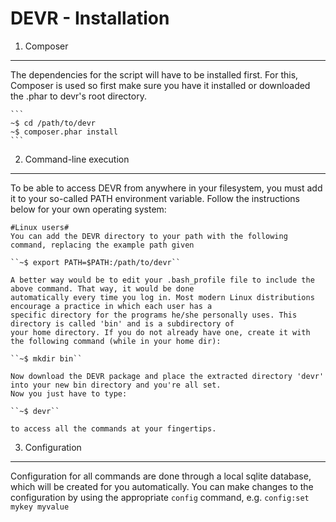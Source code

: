 DEVR - Installation
========================================================================================================================

1. Composer
------------------------------------------------------------------------------------------------------------------------
The dependencies for the script will have to be installed first. For this, Composer is used so first make sure you have
it installed or downloaded the .phar to devr's root directory.

    ```
    ~$ cd /path/to/devr
    ~$ composer.phar install
    ```


2. Command-line execution
------------------------------------------------------------------------------------------------------------------------
To be able to access DEVR from anywhere in your filesystem, you must add it to your so-called PATH environment variable.
Follow the instructions below for your own operating system:

    #Linux users#
    You can add the DEVR directory to your path with the following command, replacing the example path given

    ``~$ export PATH=$PATH:/path/to/devr``

    A better way would be to edit your .bash_profile file to include the above command. That way, it would be done
    automatically every time you log in. Most modern Linux distributions encourage a practice in which each user has a
    specific directory for the programs he/she personally uses. This directory is called 'bin' and is a subdirectory of
    your home directory. If you do not already have one, create it with the following command (while in your home dir):

    ``~$ mkdir bin``

    Now download the DEVR package and place the extracted directory 'devr' into your new bin directory and you're all set.
    Now you just have to type:

    ``~$ devr``

    to access all the commands at your fingertips.


3. Configuration
------------------------------------------------------------------------------------------------------------------------
Configuration for all commands are done through a local sqlite database, which will be created for you automatically.
You can make changes to the configuration by using the appropriate ``config`` command, e.g. ``config:set mykey myvalue``

